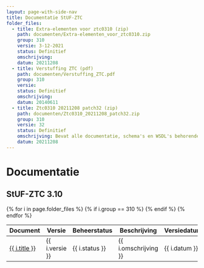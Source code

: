 ```yaml
---
layout: page-with-side-nav
title: Documentatie StUF-ZTC
folder_files:
  - title: Extra-elementen voor ztc0310 (zip)
    path: documenten/Extra-elementen_voor_ztc0310.zip
    group: 310
    versie: 3-12-2021
    status: Definitief
    omschrijving: 
    datum: 20211208
  - title: Verstuffing ZTC (pdf)
    path: documenten/Verstuffing_ZTC.pdf
    group: 310
    versie: 
    status: Definitief
    omschrijving: 
    datum: 20140611
  - title: Ztc0310 20211208 patch32 (zip)
    path: documenten/Ztc0310_20211208_patch32.zip
    group: 310
    versie: 32
    status: Definitief
    omschrijving: Bevat alle documentatie, schema's en WSDL's behorende bij patch 32 van StUF-ZTC 3.10 inclusief alle bij de StUF 3.01 onderlaag en StUF-BG 3.10 horende zaken. Tevens bevat de zip het overzicht van de er in verwerkte onderhoudsverzoeken.
    datum: 20211208
---
```


# Documentatie

## StUF-ZTC 3.10

<table>
	<thead>
		<tr>
			<th>Document</th><th>Versie</th><th>Beheerstatus</th><th>Beschrijving</th><th>Versiedatum</th>
		</tr>
	</thead>
	<tbody>
		{% for i in page.folder_files %}
			{% if i.group == 310 %} 
				<tr>
					<td>
					  <a href="{{ i.path | base_url }}">
						{{ i.title }}
					  </a>
					</td>
					<td>{{ i.versie }}</td>
					<td>{{ i.status }}</td>
					<td>{{ i.omschrijving }}</td>
					<td>{{ i.datum }}</td>
				</tr>
			{% endif %} 
		{% endfor %}
	</tbody>
</table>


